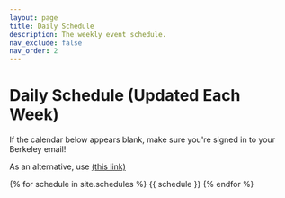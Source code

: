 ```yaml
---
layout: page
title: Daily Schedule
description: The weekly event schedule.
nav_exclude: false
nav_order: 2
---
```


# Daily Schedule (Updated Each Week)

If the calendar below appears blank, make sure you're signed in to your Berkeley email! 

As an alternative, use <a href="https://calendar.google.com/calendar/embed?height=600&wkst=1&bgcolor=%23ffffff&ctz=America%2FLos_Angeles&title=CS10%20Sp23%20Schedule&src=Y19kYmRhYWIyYjdlMDY2MGU3NDMwNTVlNzMyYjAxYTk3MzNmMmM0ZjhiZDFjN2JiMmVlMTk1ODRlMTAwZmIxYjI5QGdyb3VwLmNhbGVuZGFyLmdvb2dsZS5jb20&src=Y18yNTFlOWI1MzY3NDQ2MGI2MzI5ZTExMDYzZGZiMDE2ZDAyMmQyODUwYWM0MjY5ODNmMzNiOTU0MWIxMzlkNThhQGdyb3VwLmNhbGVuZGFyLmdvb2dsZS5jb20&src=Y18wYjIwN2JmOWRhYzk3ZmY3NjE0MzRlMzRhMjBjYjNjNWRlZjVkOTRkNWEwMmI5MjUzMWE3OTYyYzM3NTVmMDAwQGdyb3VwLmNhbGVuZGFyLmdvb2dsZS5jb20&src=Y181N2VkNTIyZjNjMDdmOGM4ZGRhMmY2YjRjNWUxMjk5MWNkNGI1MzA3YmNmN2VlYWE2ODNkMDU0MDliODA1YmJiQGdyb3VwLmNhbGVuZGFyLmdvb2dsZS5jb20&color=%23C0CA33&color=%23B39DDB&color=%23616161&color=%23F09300">(this link)</a>

{% for schedule in site.schedules %}
{{ schedule }}
{% endfor %}